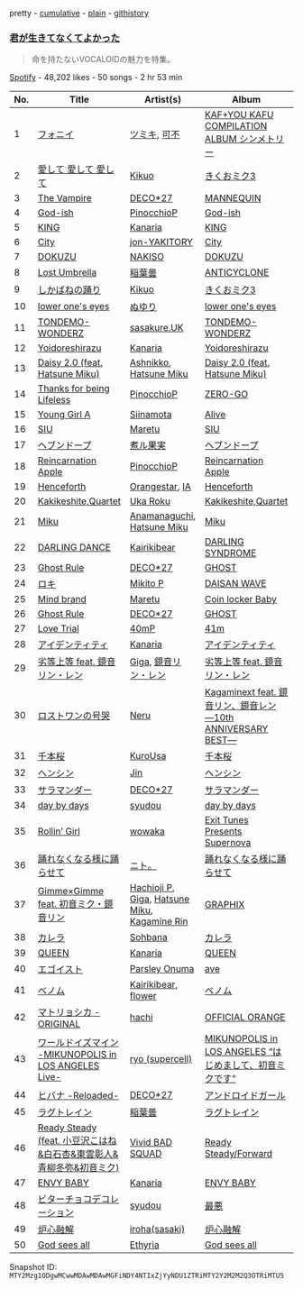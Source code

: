 pretty - [cumulative](/playlists/cumulative/37i9dQZF1DX4OQqDGyEiDU.md) - [plain](/playlists/plain/37i9dQZF1DX4OQqDGyEiDU) - [githistory](https://github.githistory.xyz/mackorone/spotify-playlist-archive/blob/main/playlists/plain/37i9dQZF1DX4OQqDGyEiDU)

### [君が生きてなくてよかった](https://open.spotify.com/playlist/37i9dQZF1DX4OQqDGyEiDU)

> 命を持たないVOCALOIDの魅力を特集。

[Spotify](https://open.spotify.com/user/spotify) - 48,202 likes - 50 songs - 2 hr 53 min

| No. | Title | Artist(s) | Album | Length |
|---|---|---|---|---|
| 1 | [フォニイ](https://open.spotify.com/track/5pBIavXhjzTi0u7pkOK71N) | [ツミキ](https://open.spotify.com/artist/7ctyyNnO9O2dDD8bHjkCAh), [可不](https://open.spotify.com/artist/3VxmIoSoAMfL0xAAQ7jHqE) | [KAF+YOU KAFU COMPILATION ALBUM シンメトリー](https://open.spotify.com/album/7lskLrUOlkfbFpQBzQDPkv) | 3:09 |
| 2 | [愛して 愛して 愛して](https://open.spotify.com/track/3ty4jnVIJ9My8ZnXFMc0Fg) | [Kikuo](https://open.spotify.com/artist/5FhcqamaRFfpZb4VHV47fu) | [きくおミク3](https://open.spotify.com/album/5eSuy3Rr40DI0qcPOMFgX0) | 4:12 |
| 3 | [The Vampire](https://open.spotify.com/track/2d49lHO5ybKcYAcuJh2hT2) | [DECO\*27](https://open.spotify.com/artist/7kZTWx6cRLc0TSRPq1XBMP) | [MANNEQUIN](https://open.spotify.com/album/3qFF8RZSnHGf6q6jOcCXy5) | 2:58 |
| 4 | [God\-ish](https://open.spotify.com/track/206UWNKXURTnN4zf9vmXUV) | [PinocchioP](https://open.spotify.com/artist/3b7jPCedJ2VH4l4rcOTvNC) | [God\-ish](https://open.spotify.com/album/5MEXGTej0dxa5MbXZCJJyk) | 3:23 |
| 5 | [KING](https://open.spotify.com/track/5vCNAauCaecW0tT2mZDLG9) | [Kanaria](https://open.spotify.com/artist/1k5LyiTCRzPjORzcgHqJxF) | [KING](https://open.spotify.com/album/5caSwBLTwvq0mk7cQwtf2O) | 2:15 |
| 6 | [City](https://open.spotify.com/track/26aXmMU69wVGqjfVAeAO2P) | [jon\-YAKITORY](https://open.spotify.com/artist/0XDvcwWavm2VcdiXwDKgvB) | [City](https://open.spotify.com/album/2AXLE5uha6JuuyUB8yHwc7) | 3:39 |
| 7 | [DOKUZU](https://open.spotify.com/track/7G19YO3m77NNF8wlDkRmi0) | [NAKISO](https://open.spotify.com/artist/7e0etbPYy2kovCgnbT1g2Y) | [DOKUZU](https://open.spotify.com/album/4BBVbKO8I1m5rXIMd0QUb7) | 2:00 |
| 8 | [Lost Umbrella](https://open.spotify.com/track/2zAi85TQB7mLzl8P1ySAj9) | [稲葉曇](https://open.spotify.com/artist/25b7eSZD64Sm8ReHZ1WDc7) | [ANTICYCLONE](https://open.spotify.com/album/0QoalZudcGlnFFoN9Qr8UB) | 3:24 |
| 9 | [しかばねの踊り](https://open.spotify.com/track/6a0G8hYEyxqvEkebVLU5VK) | [Kikuo](https://open.spotify.com/artist/5FhcqamaRFfpZb4VHV47fu) | [きくおミク3](https://open.spotify.com/album/5eSuy3Rr40DI0qcPOMFgX0) | 3:48 |
| 10 | [lower one's eyes](https://open.spotify.com/track/3P8sZzCeWXnBieW9XxE02Y) | [ぬゆり](https://open.spotify.com/artist/3ZIOAB6YRggYj0LIG6JLXx) | [lower one's eyes](https://open.spotify.com/album/0NEXeWlwwR6b4zfHF4bvgk) | 3:50 |
| 11 | [TONDEMO\-WONDERZ](https://open.spotify.com/track/4hrhv3LGlhO0qK21zWeHgW) | [sasakure.UK](https://open.spotify.com/artist/6nqR1MdjPNXu5KSdeqJBI1) | [TONDEMO\-WONDERZ](https://open.spotify.com/album/0E3hZEBiEMetjMHCo93BKk) | 3:15 |
| 12 | [Yoidoreshirazu](https://open.spotify.com/track/26zbAdTJC4vqqpGwSzvh8Q) | [Kanaria](https://open.spotify.com/artist/1k5LyiTCRzPjORzcgHqJxF) | [Yoidoreshirazu](https://open.spotify.com/album/32sf8CyAb7MtRbVTDJrWQA) | 2:14 |
| 13 | [Daisy 2.0 \(feat\. Hatsune Miku\)](https://open.spotify.com/track/0s8RXkQW9lwGEV6WlG8KDq) | [Ashnikko](https://open.spotify.com/artist/3PyJHH2wyfQK3WZrk9rpmP), [Hatsune Miku](https://open.spotify.com/artist/6pNgnvzBa6Bthsv8SrZJYl) | [Daisy 2.0 \(feat\. Hatsune Miku\)](https://open.spotify.com/album/6JZYS7UElSfjyTgFgE1ApG) | 2:47 |
| 14 | [Thanks for being Lifeless](https://open.spotify.com/track/051mZnDf307e5y9oflIUiC) | [PinocchioP](https://open.spotify.com/artist/3b7jPCedJ2VH4l4rcOTvNC) | [ZERO\-GO](https://open.spotify.com/album/0oaOHz6VowcZp1FUAwqDiD) | 4:24 |
| 15 | [Young Girl A](https://open.spotify.com/track/5sPKAEb7afrIMtdqEnI6H6) | [Siinamota](https://open.spotify.com/artist/4qfQTMwNNuBKJ4rF9Lo4bD) | [Alive](https://open.spotify.com/album/0JzdeLGqbDXPBlDbV4Y0c3) | 3:41 |
| 16 | [SIU](https://open.spotify.com/track/22tot0Y6uKuWdAZnEQyB6g) | [Maretu](https://open.spotify.com/artist/7p1fL0cAuCPDMG6oBswFhM) | [SIU](https://open.spotify.com/album/3H4KputrhYs3q5Dm8hC7DQ) | 4:38 |
| 17 | [ヘブンドープ](https://open.spotify.com/track/6IoP5FmMvNbEprdp4FBo4b) | [煮ル果実](https://open.spotify.com/artist/3wG9JLlVmrbpfKcBuQ2xlh) | [ヘブンドープ](https://open.spotify.com/album/0OrqRPEub1Jj4PgLDJbtgR) | 4:11 |
| 18 | [Reincarnation Apple](https://open.spotify.com/track/1O8mA7lbLISvEGUiNFwQnV) | [PinocchioP](https://open.spotify.com/artist/3b7jPCedJ2VH4l4rcOTvNC) | [Reincarnation Apple](https://open.spotify.com/album/5gqdC7ZnKbTJqypdYHr1Kt) | 3:39 |
| 19 | [Henceforth](https://open.spotify.com/track/57ogQzcfCwQW1YoBdfz4Wa) | [Orangestar](https://open.spotify.com/artist/420aixNZr4paRQmuRXz3DS), [IA](https://open.spotify.com/artist/1oz1HYOyJhjshPi5Nvs3MX) | [Henceforth](https://open.spotify.com/album/2RqPD5PUvE0buIQ74wpmFV) | 3:55 |
| 20 | [Kakikeshite,Quartet](https://open.spotify.com/track/1OWgMtoukPCHTBLXbbGwPC) | [Uka Roku](https://open.spotify.com/artist/7hBob8G136429eesHGCbcH) | [Kakikeshite,Quartet](https://open.spotify.com/album/0CWV5tZ9mz6obaqbIySMHs) | 3:58 |
| 21 | [Miku](https://open.spotify.com/track/2wxeIeofgy4AHaOhtePamJ) | [Anamanaguchi](https://open.spotify.com/artist/2UwJRAgSOi1zcLkvUNc8XL), [Hatsune Miku](https://open.spotify.com/artist/6pNgnvzBa6Bthsv8SrZJYl) | [Miku](https://open.spotify.com/album/45jD7ltxM60Arhm5FWF49p) | 3:43 |
| 22 | [DARLING DANCE](https://open.spotify.com/track/32cvZTXsJi4EzkvVDMH4Ij) | [Kairikibear](https://open.spotify.com/artist/6PpaQ5s7sGyfCCL6l3yptE) | [DARLING SYNDROME](https://open.spotify.com/album/3fUCHpaeNuP6psWjFsDgZ9) | 3:26 |
| 23 | [Ghost Rule](https://open.spotify.com/track/1OAp6qN5KmoGUQ2edICKsC) | [DECO\*27](https://open.spotify.com/artist/7kZTWx6cRLc0TSRPq1XBMP) | [GHOST](https://open.spotify.com/album/3euL5ADirJFFXvoX9OlIfA) | 3:30 |
| 24 | [ロキ](https://open.spotify.com/track/5WCK18MbTKuOcmLsOXMaHd) | [Mikito P](https://open.spotify.com/artist/0iu8aSfeRUY5aUTLpEDo52) | [DAISAN WAVE](https://open.spotify.com/album/1s65jj1INBw5EMo5pimB6i) | 3:50 |
| 25 | [Mind brand](https://open.spotify.com/track/2KvhjbZPPtNXTB6wib1rXB) | [Maretu](https://open.spotify.com/artist/7p1fL0cAuCPDMG6oBswFhM) | [Coin locker Baby](https://open.spotify.com/album/5oPvIsJd6pzjmpvmiSVbjg) | 4:19 |
| 26 | [Ghost Rule](https://open.spotify.com/track/1OAp6qN5KmoGUQ2edICKsC) | [DECO\*27](https://open.spotify.com/artist/7kZTWx6cRLc0TSRPq1XBMP) | [GHOST](https://open.spotify.com/album/3euL5ADirJFFXvoX9OlIfA) | 3:30 |
| 27 | [Love Trial](https://open.spotify.com/track/7oa18QwhLsV3JfITGDxslD) | [40mP](https://open.spotify.com/artist/69jNq4RZ3PvQJvMeqtdz7O) | [41m](https://open.spotify.com/album/48CT8I4ImScM4TySzxyBUP) | 3:39 |
| 28 | [アイデンティティ](https://open.spotify.com/track/4X3L6G6KDs0jBKvfTkmKmi) | [Kanaria](https://open.spotify.com/artist/1k5LyiTCRzPjORzcgHqJxF) | [アイデンティティ](https://open.spotify.com/album/5bN9ddnWBszIifz4XhLlKj) | 2:35 |
| 29 | [劣等上等 feat\. 鏡音リン・レン](https://open.spotify.com/track/367IrkRR4wk5WtSL41rONn) | [Giga](https://open.spotify.com/artist/73agKiU7x2AtIEH2IAK2iS), [鏡音リン・レン](https://open.spotify.com/artist/46cTNwyKdzoPIoEgLa8XS1) | [劣等上等 feat\. 鏡音リン・レン](https://open.spotify.com/album/5zeEMdy7T7nNZ5iu866WP0) | 3:55 |
| 30 | [ロストワンの号哭](https://open.spotify.com/track/7bjO3BMl5ps63mpPMfhPDC) | [Neru](https://open.spotify.com/artist/0rhcL1Mw7J9YJRDpD6mhXr) | [Kagaminext feat\. 鏡音リン、鏡音レン ―10th ANNIVERSARY BEST―](https://open.spotify.com/album/2HbzIEq99Mqb0VgGN1g3if) | 3:34 |
| 31 | [千本桜](https://open.spotify.com/track/38mUTswfszVFQ952r89AP8) | [KuroUsa](https://open.spotify.com/artist/1fyLCDf7gQRXZ1hRNtL2UF) | [千本桜](https://open.spotify.com/album/6Wop7Hk2r89DysfUe0USkh) | 4:12 |
| 32 | [ヘンシン](https://open.spotify.com/track/1IopSg04uZM0DpggfEIMjf) | [Jin](https://open.spotify.com/artist/7to1UlTpu40h7CpjRPkGqA) | [ヘンシン](https://open.spotify.com/album/4LpQSK3LYK2ttsDuLzNAyJ) | 3:40 |
| 33 | [サラマンダー](https://open.spotify.com/track/64LMCa7fkdfHYLtCm0kGTR) | [DECO\*27](https://open.spotify.com/artist/7kZTWx6cRLc0TSRPq1XBMP) | [サラマンダー](https://open.spotify.com/album/11pU0vz7peTM1JdMZvSg9t) | 2:35 |
| 34 | [day by days](https://open.spotify.com/track/6SRkWroP8AXI5bqNfmI6Mn) | [syudou](https://open.spotify.com/artist/43XkWaoCS0wKjuMJrWFgoa) | [day by days](https://open.spotify.com/album/7Ir2ssbW6ov5OxbiQNcksm) | 2:09 |
| 35 | [Rollin’ Girl](https://open.spotify.com/track/5VJPBUVqxzLWmzzlJZy4r2) | [wowaka](https://open.spotify.com/artist/65MYE6R7PCyVAhHrQploNT) | [Exit Tunes Presents Supernova](https://open.spotify.com/album/1iWiHH4pOLxDCDTN2AJ70X) | 3:14 |
| 36 | [踊れなくなる様に踊らせて](https://open.spotify.com/track/1dRPMDd77CoCwSxbcLqShU) | [ニト。](https://open.spotify.com/artist/7bNO9nNPBOXrcUzOA66UbE) | [踊れなくなる様に踊らせて](https://open.spotify.com/album/6MGHEJUwaCwZ4g6OuDnXOx) | 4:17 |
| 37 | [Gimme×Gimme feat\. 初音ミク・鏡音リン](https://open.spotify.com/track/5XJh3VbvvnGYrkubcQwzys) | [Hachioji P](https://open.spotify.com/artist/4TtpMS8RsX8vW64WOivJrb), [Giga](https://open.spotify.com/artist/73agKiU7x2AtIEH2IAK2iS), [Hatsune Miku](https://open.spotify.com/artist/6pNgnvzBa6Bthsv8SrZJYl), [Kagamine Rin](https://open.spotify.com/artist/7wZ6E8iVwjGYRGwSfkIAjP) | [GRAPHIX](https://open.spotify.com/album/6TIBa4yqhBXdrcbui3TGzt) | 3:40 |
| 38 | [カレラ](https://open.spotify.com/track/528tDJOGh348cRU6KySLmA) | [Sohbana](https://open.spotify.com/artist/1wdjWyhvXFyP3gBWVGZiS5) | [カレラ](https://open.spotify.com/album/0Va63wDLt19V4AX9pVelvH) | 3:21 |
| 39 | [QUEEN](https://open.spotify.com/track/32zpHDchUY83w80C8mMtOs) | [Kanaria](https://open.spotify.com/artist/1k5LyiTCRzPjORzcgHqJxF) | [QUEEN](https://open.spotify.com/album/4abbUX3gfMhHSN0gDrchyc) | 2:21 |
| 40 | [エゴイスト](https://open.spotify.com/track/7jFve2PjhEsJgwkC5P56xK) | [Parsley Onuma](https://open.spotify.com/artist/3NRa5cYPYh7cNGH6u3DN9N) | [ave](https://open.spotify.com/album/7gGyCGkce4VpXWGSopZEKy) | 3:39 |
| 41 | [ベノム](https://open.spotify.com/track/2llI6h2T2O5KZfn1OhJQAA) | [Kairikibear](https://open.spotify.com/artist/6PpaQ5s7sGyfCCL6l3yptE), [flower](https://open.spotify.com/artist/462dBSebAL2oxtCpwgMOBY) | [ベノム](https://open.spotify.com/album/4Sqv1ZQTQLa34sqLaB6o2v) | 3:23 |
| 42 | [マトリョシカ \- ORIGINAL](https://open.spotify.com/track/74A5fPLR86U9XWYostkXwS) | [hachi](https://open.spotify.com/artist/6ptdMFoqgQZRoccAYK9Opd) | [OFFICIAL ORANGE](https://open.spotify.com/album/3LCFnbLjqO5qTbX23ZXaPI) | 3:18 |
| 43 | [ワールドイズマイン \-MIKUNOPOLIS in LOS ANGELES Live\-](https://open.spotify.com/track/1chETycPdQmdJsWX1BoMVj) | [ryo \(supercell\)](https://open.spotify.com/artist/5Ud2lekREUXjinNlIGjJIX) | [MIKUNOPOLIS in LOS ANGELES “はじめまして、初音ミクです”](https://open.spotify.com/album/5orTbWsJiKdiKYivCwZz2Y) | 2:58 |
| 44 | [ヒバナ \-Reloaded\-](https://open.spotify.com/track/3g2jMbl3XTP0k0cYb5rN6p) | [DECO\*27](https://open.spotify.com/artist/7kZTWx6cRLc0TSRPq1XBMP) | [アンドロイドガール](https://open.spotify.com/album/6TPhM7fNV68heKndka6F0Q) | 3:26 |
| 45 | [ラグトレイン](https://open.spotify.com/track/6v8fX5yXd15H3xSyvVvJ5e) | [稲葉曇](https://open.spotify.com/artist/25b7eSZD64Sm8ReHZ1WDc7) | [ラグトレイン](https://open.spotify.com/album/3iE960ieh1bIjcz9BlLj3W) | 4:11 |
| 46 | [Ready Steady \(feat\. 小豆沢こはね&白石杏&東雲彰人&青柳冬弥&初音ミク\)](https://open.spotify.com/track/3gkNuMdF4BgdEQRr0UuOfl) | [Vivid BAD SQUAD](https://open.spotify.com/artist/6mEgpqXA4yzhhncW4cBHlh) | [Ready Steady/Forward](https://open.spotify.com/album/38WKL8r6mZSsqQC6PUXG2e) | 3:30 |
| 47 | [ENVY BABY](https://open.spotify.com/track/7rPKtXBW35rSQH1i6QAvyk) | [Kanaria](https://open.spotify.com/artist/1k5LyiTCRzPjORzcgHqJxF) | [ENVY BABY](https://open.spotify.com/album/0rp0Htb5EVN4G9boRMNPk4) | 2:15 |
| 48 | [ビターチョコデコレーション](https://open.spotify.com/track/6JFD96zWsIdGPqLOTVE1uU) | [syudou](https://open.spotify.com/artist/43XkWaoCS0wKjuMJrWFgoa) | [最悪](https://open.spotify.com/album/0FxgZJNSWavuZIPVL90DEW) | 3:17 |
| 49 | [炉心融解](https://open.spotify.com/track/705CVl7WvtnJgVpGIgZ6dQ) | [iroha\(sasaki\)](https://open.spotify.com/artist/0ucp2eJpluVvW5qn53vIuc) | [炉心融解](https://open.spotify.com/album/57aSkuZLXXOAyUbhclh3p3) | 5:29 |
| 50 | [God sees all](https://open.spotify.com/track/1MES6o0hVfvTcoK0JYDQq6) | [Ethyria](https://open.spotify.com/artist/1FUCVcTXn8jXmPTS3vV9xy) | [God sees all](https://open.spotify.com/album/2UvWMD9DOfJxpJaSwNtqFU) | 3:16 |

Snapshot ID: `MTY2Mzg1ODgwMCwwMDAwMDAwMGFiNDY4NTIxZjYyNDU1ZTRiMTY2Y2M2M2Q3OTRiMTU5`

